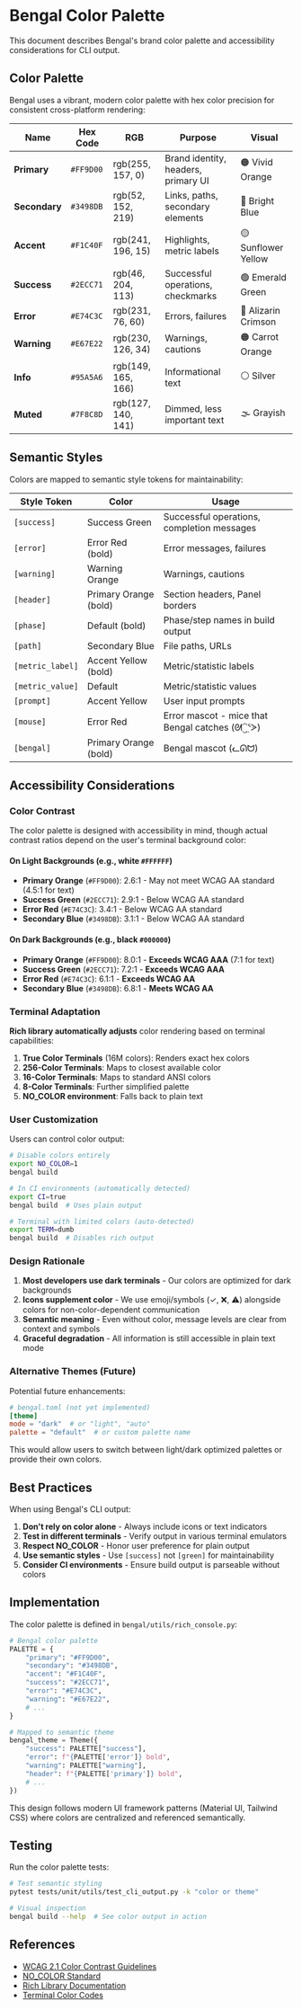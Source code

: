 # Bengal Color Palette

This document describes Bengal's brand color palette and accessibility considerations for CLI output.

## Color Palette

Bengal uses a vibrant, modern color palette with hex color precision for consistent cross-platform rendering:

| Name | Hex Code | RGB | Purpose | Visual |
|------|----------|-----|---------|--------|
| **Primary** | `#FF9D00` | rgb(255, 157, 0) | Brand identity, headers, primary UI | 🟠 Vivid Orange |
| **Secondary** | `#3498DB` | rgb(52, 152, 219) | Links, paths, secondary elements | 🔵 Bright Blue |
| **Accent** | `#F1C40F` | rgb(241, 196, 15) | Highlights, metric labels | 🟡 Sunflower Yellow |
| **Success** | `#2ECC71` | rgb(46, 204, 113) | Successful operations, checkmarks | 🟢 Emerald Green |
| **Error** | `#E74C3C` | rgb(231, 76, 60) | Errors, failures | 🔴 Alizarin Crimson |
| **Warning** | `#E67E22` | rgb(230, 126, 34) | Warnings, cautions | 🟠 Carrot Orange |
| **Info** | `#95A5A6` | rgb(149, 165, 166) | Informational text | ⚪ Silver |
| **Muted** | `#7F8C8D` | rgb(127, 140, 141) | Dimmed, less important text | 🌫️ Grayish |

## Semantic Styles

Colors are mapped to semantic style tokens for maintainability:

| Style Token | Color | Usage |
|-------------|-------|-------|
| `[success]` | Success Green | Successful operations, completion messages |
| `[error]` | Error Red (bold) | Error messages, failures |
| `[warning]` | Warning Orange | Warnings, cautions |
| `[header]` | Primary Orange (bold) | Section headers, Panel borders |
| `[phase]` | Default (bold) | Phase/step names in build output |
| `[path]` | Secondary Blue | File paths, URLs |
| `[metric_label]` | Accent Yellow (bold) | Metric/statistic labels |
| `[metric_value]` | Default | Metric/statistic values |
| `[prompt]` | Accent Yellow | User input prompts |
| `[mouse]` | Error Red | Error mascot - mice that Bengal catches (ᘛ⁐̤ᕐᐷ) |
| `[bengal]` | Primary Orange (bold) | Bengal mascot (ᓚᘏᗢ) |

## Accessibility Considerations

### Color Contrast

The color palette is designed with accessibility in mind, though actual contrast ratios depend on the user's terminal background color:

#### On Light Backgrounds (e.g., white `#FFFFFF`)
- **Primary Orange** (`#FF9D00`): 2.6:1 - May not meet WCAG AA standard (4.5:1 for text)
- **Success Green** (`#2ECC71`): 2.9:1 - Below WCAG AA standard
- **Error Red** (`#E74C3C`): 3.4:1 - Below WCAG AA standard
- **Secondary Blue** (`#3498DB`): 3.1:1 - Below WCAG AA standard

#### On Dark Backgrounds (e.g., black `#000000`)
- **Primary Orange** (`#FF9D00`): 8.0:1 - **Exceeds WCAG AAA** (7:1 for text)
- **Success Green** (`#2ECC71`): 7.2:1 - **Exceeds WCAG AAA**
- **Error Red** (`#E74C3C`): 6.1:1 - **Exceeds WCAG AA**
- **Secondary Blue** (`#3498DB`): 6.8:1 - **Meets WCAG AA**

### Terminal Adaptation

**Rich library automatically adjusts** color rendering based on terminal capabilities:

1. **True Color Terminals** (16M colors): Renders exact hex colors
2. **256-Color Terminals**: Maps to closest available color
3. **16-Color Terminals**: Maps to standard ANSI colors
4. **8-Color Terminals**: Further simplified palette
5. **NO_COLOR environment**: Falls back to plain text

### User Customization

Users can control color output:

```bash
# Disable colors entirely
export NO_COLOR=1
bengal build

# In CI environments (automatically detected)
export CI=true
bengal build  # Uses plain output

# Terminal with limited colors (auto-detected)
export TERM=dumb
bengal build  # Disables rich output
```

### Design Rationale

1. **Most developers use dark terminals** - Our colors are optimized for dark backgrounds
2. **Icons supplement color** - We use emoji/symbols (✓, ❌, ⚠️) alongside colors for non-color-dependent communication
3. **Semantic meaning** - Even without color, message levels are clear from context and symbols
4. **Graceful degradation** - All information is still accessible in plain text mode

### Alternative Themes (Future)

Potential future enhancements:

```toml
# bengal.toml (not yet implemented)
[theme]
mode = "dark"  # or "light", "auto"
palette = "default"  # or custom palette name
```

This would allow users to switch between light/dark optimized palettes or provide their own colors.

## Best Practices

When using Bengal's CLI output:

1. **Don't rely on color alone** - Always include icons or text indicators
2. **Test in different terminals** - Verify output in various terminal emulators
3. **Respect NO_COLOR** - Honor user preference for plain output
4. **Use semantic styles** - Use `[success]` not `[green]` for maintainability
5. **Consider CI environments** - Ensure build output is parseable without colors

## Implementation

The color palette is defined in `bengal/utils/rich_console.py`:

```python
# Bengal color palette
PALETTE = {
    "primary": "#FF9D00",
    "secondary": "#3498DB",
    "accent": "#F1C40F",
    "success": "#2ECC71",
    "error": "#E74C3C",
    "warning": "#E67E22",
    # ...
}

# Mapped to semantic theme
bengal_theme = Theme({
    "success": PALETTE["success"],
    "error": f"{PALETTE['error']} bold",
    "warning": PALETTE["warning"],
    "header": f"{PALETTE['primary']} bold",
    # ...
})
```

This design follows modern UI framework patterns (Material UI, Tailwind CSS) where colors are centralized and referenced semantically.

## Testing

Run the color palette tests:

```bash
# Test semantic styling
pytest tests/unit/utils/test_cli_output.py -k "color or theme"

# Visual inspection
bengal build --help  # See color output in action
```

## References

- [WCAG 2.1 Color Contrast Guidelines](https://www.w3.org/WAI/WCAG21/Understanding/contrast-minimum.html)
- [NO_COLOR Standard](https://no-color.org/)
- [Rich Library Documentation](https://rich.readthedocs.io/en/stable/appendix/colors.html)
- [Terminal Color Codes](https://en.wikipedia.org/wiki/ANSI_escape_code#Colors)
